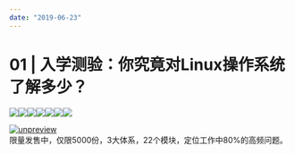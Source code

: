 ```yaml
---
date: "2019-06-23"
---  
```

      
# 01 | 入学测验：你究竟对Linux操作系统了解多少？
![](/images/趣谈linux操作系统/01.入门准备篇/resourceimage1d301d29bf1eb0f943a91fd233105f06c830.jpg)![](/images/趣谈linux操作系统/01.入门准备篇/resourceimagebe0ebec42567b46fe69e4e4d4e427f625c0e.jpg)![](/images/趣谈linux操作系统/01.入门准备篇/resourceimage5afd5a48f52da754b201ff4ca1ab831875fd.jpg)![](/images/趣谈linux操作系统/01.入门准备篇/resourceimage96e296c2368e46d049dd60f85b82c7cbb1e2.jpg)![](/images/趣谈linux操作系统/01.入门准备篇/resourceimage4f524fc17ea8b6877c8a3fe7cbb906575e52.jpg)![](/images/趣谈linux操作系统/01.入门准备篇/resourceimage5ff55f5d850a0eb1998da4005a378078a7f5.jpg)![](/images/趣谈linux操作系统/01.入门准备篇/resourceimage7f997f42798b9aa414fe10bd240963854e99.jpg)

[![unpreview](/images/趣谈linux操作系统/01.入门准备篇/resourceimage00f200f868b7654dcb50ae2c91fd7688d2f2.jpg)](time://mall?url=https%3A%2F%2Fj.youzan.com%2FG69gDi)  
限量发售中，仅限5000份，3大体系，22个模块，定位工作中80\%的高频问题。

<!-- [[[read_end]]] -->